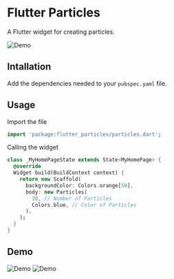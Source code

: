 # Flutter Particles

A Flutter widget for creating particles.

![Demo](../master/demo_gif/gray.gif)


## Intallation

Add the dependencies needed to your `pubspec.yaml` file.

## Usage

Import the file

```dart
import 'package:flutter_particles/particles.dart';
```

Calling the widget

```dart
class _MyHomePageState extends State<MyHomePage> {
  @override
  Widget build(BuildContext context) {
    return new Scaffold(
      backgroundColor: Colors.orange[50],
      body: new Particles(
        30, // Number of Particles
        Colors.blue, // Color of Particles
      ),
    );
  }
}
```

## Demo

![Demo](../master/demo_gif/red.gif)
![Demo](../master/demo_gif/blueyello.gif)
